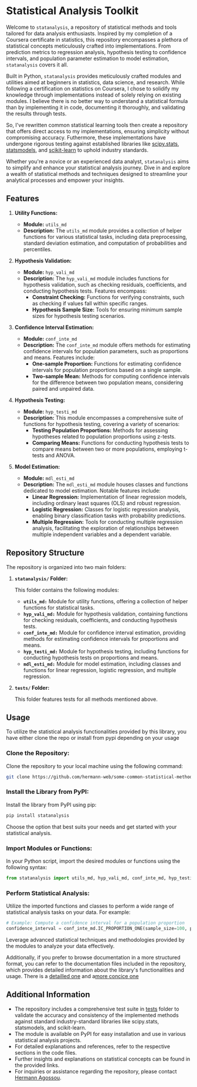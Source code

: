 # Statistical Analysis Toolkit

Welcome to `statanalysis`, a repository of statistical methods and tools tailored for data analysis enthusiasts. Inspired by my completion of a Coursera certificate in statistics, this repository encompasses a plethora of statistical concepts meticulously crafted into implementations. From prediction metrics to regression analysis, hypothesis testing to confidence intervals, and population parameter estimation to model estimation, `statanalysis` covers it all.

Built in Python, `statanalysis` provides meticulously crafted modules and utilities aimed at beginners in statistics, data science, and research. While following a certification on statistics on Coursera, I chose to solidify my knowledge through implementations instead of solely relying on existing modules. I believe there is no better way to understand a statistical formula than by implementing it in code, documenting it thoroughly, and validating the results through tests.

So, I've rewritten common statistical learning tools then create a repository that offers direct access to my implementations, ensuring simplicity without compromising accuracy. Futhermore, these implementations have undergone rigorous testing against established libraries like [scipy.stats](https://docs.scipy.org/doc/scipy/reference/stats.html), [statsmodels](https://www.statsmodels.org/stable/index.html), and [scikit-learn](https://scikit-learn.org/stable/modules/classes.html) to uphold industry standards.

Whether you're a novice or an experienced data analyst, `statanalysis` aims to simplify and enhance your statistical analysis journey. Dive in and explore a wealth of statistical methods and techniques designed to streamline your analytical processes and empower your insights.

## Features

1. **Utility Functions:**
   - **Module:** `utils_md`
   - **Description:** The `utils_md` module provides a collection of helper functions for various statistical tasks, including data preprocessing, standard deviation estimation, and computation of probabilities and percentiles.

1. **Hypothesis Validation:**
   - **Module:** `hyp_vali_md`
   - **Description:** The `hyp_vali_md` module includes functions for hypothesis validation, such as checking residuals, coefficients, and conducting hypothesis tests. Features encompass:
     - **Constraint Checking:** Functions for verifying constraints, such as checking if values fall within specific ranges.
     - **Hypothesis Sample Size:** Tools for ensuring minimum sample sizes for hypothesis testing scenarios.

1. **Confidence Interval Estimation:**
   - **Module:** `conf_inte_md`
   - **Description:** The `conf_inte_md` module offers methods for estimating confidence intervals for population parameters, such as proportions and means. Features include:
     - **One-sample Proportion:** Functions for estimating confidence intervals for population proportions based on a single sample.
     - **Two-sample Mean:** Methods for computing confidence intervals for the difference between two population means, considering paired and unpaired data.

1. **Hypothesis Testing:**
   - **Module:** `hyp_testi_md`
   - **Description:** This module encompasses a comprehensive suite of functions for hypothesis testing, covering a variety of scenarios:
     - **Testing Population Proportions:** Methods for assessing hypotheses related to population proportions using z-tests.
     - **Comparing Means:** Functions for conducting hypothesis tests to compare means between two or more populations, employing t-tests and ANOVA.

1. **Model Estimation:**
   - **Module:** `mdl_esti_md`
   - **Description:** The `mdl_esti_md` module houses classes and functions dedicated to model estimation. Notable features include:
     - **Linear Regression:** Implementation of linear regression models, including ordinary least squares (OLS) and robust regression.
     - **Logistic Regression:** Classes for logistic regression analysis, enabling binary classification tasks with probability predictions.
     - **Multiple Regression:** Tools for conducting multiple regression analysis, facilitating the exploration of relationships between multiple independent variables and a dependent variable.

## Repository Structure

The repository is organized into two main folders:

1. **`statanalysis/` Folder:**

   This folder contains the following modules:

   - **`utils_md:`** Module for utility functions, offering a collection of helper functions for statistical tasks.
   - **`hyp_vali_md:`** Module for hypothesis validation, containing functions for checking residuals, coefficients, and conducting hypothesis tests.
   - **`conf_inte_md:`** Module for confidence interval estimation, providing methods for estimating confidence intervals for proportions and means.
   - **`hyp_testi_md:`** Module for hypothesis testing, including functions for conducting hypothesis tests on proportions and means.
   - **`mdl_esti_md:`** Module for model estimation, including classes and functions for linear regression, logistic regression, and multiple regression.

2. **`tests/` Folder:**

   This folder features tests for all methods mentioned above.

## Usage

To utilize the statistical analysis functionalities provided by this library, you have either clone the repo or install from pypi depending on your usage

### **Clone the Repository:**

Clone the repository to your local machine using the following command:

```bash
git clone https://github.com/hermann-web/some-common-statistical-methods
```

### **Install the Library from PyPI:**

Install the library from PyPI using pip:

```bash
pip install statanalysis
```

Choose the option that best suits your needs and get started with your statistical analysis.

### **Import Modules or Functions:**

In your Python script, import the desired modules or functions using the following syntax:

```python
from statanalysis import utils_md, hyp_vali_md, conf_inte_md, hyp_testi_md, mdl_esti_md
```

### **Perform Statistical Analysis:**

Utilize the imported functions and classes to perform a wide range of statistical analysis tasks on your data. For example:

```python
# Example: Compute a confidence interval for a population proportion
confidence_interval = conf_inte_md.IC_PROPORTION_ONE(sample_size=100, parameter=0.5, confidence=0.95)
```

Leverage advanced statistical techniques and methodologies provided by the modules to analyze your data effectively.

Additionally, if you prefer to browse documentation in a more structured format, you can refer to the documentation files included in the repository, which provides detailed information about the library's functionalities and usage. There is a [detailled one](./docs/detailled-docu.md) and a[more concice one](./docs/concise-docu.md)

## Additional Information

- The repository includes a comprehensive test suite in [tests](./tests/) folder to validate the accuracy and consistency of the implemented methods against standard industry-standard libraries like scipy.stats, statsmodels, and scikit-learn.
- The module is available on PyPI for easy installation and use in various statistical analysis projects.
- For detailed explanations and references, refer to the respective sections in the code files.
- Further insights and explanations on statistical concepts can be found in the provided links.
- For inquiries or assistance regarding the repository, please contact [Hermann Agossou](mailto:hermannagossou7[at]gmail.com).
